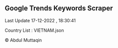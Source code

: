

## Google Trends Keywords Scraper 
 
Last Update 17-12-2022 , 18:30:41

Country List :
VIETNAM.json



© Abdul Muttaqin 
